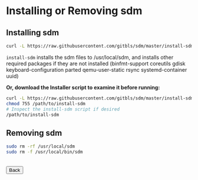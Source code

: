 # Installing or Removing sdm

## Installing sdm

```sh
curl -L https://raw.githubusercontent.com/gitbls/sdm/master/install-sdm | bash
```
`install-sdm` installs the sdm files to /usr/local/sdm, and installs other required packages if they are not installed (binfmt-support coreutils gdisk keyboard-configuration parted qemu-user-static rsync systemd-container uuid)

**Or, download the Installer script to examine it before running:**
```sh
curl -L https://raw.githubusercontent.com/gitbls/sdm/master/install-sdm -o /path/to/install-sdm
chmod 755 /path/to/install-sdm
# Inspect the install-sdm script if desired
/path/to/install-sdm
```
## Removing sdm

```sh
sudo rm -rf /usr/local/sdm
sudo rm -f /usr/local/bin/sdm
```
<br>
<form>
<input type="button" value="Back" onclick="history.back()">
</form>

